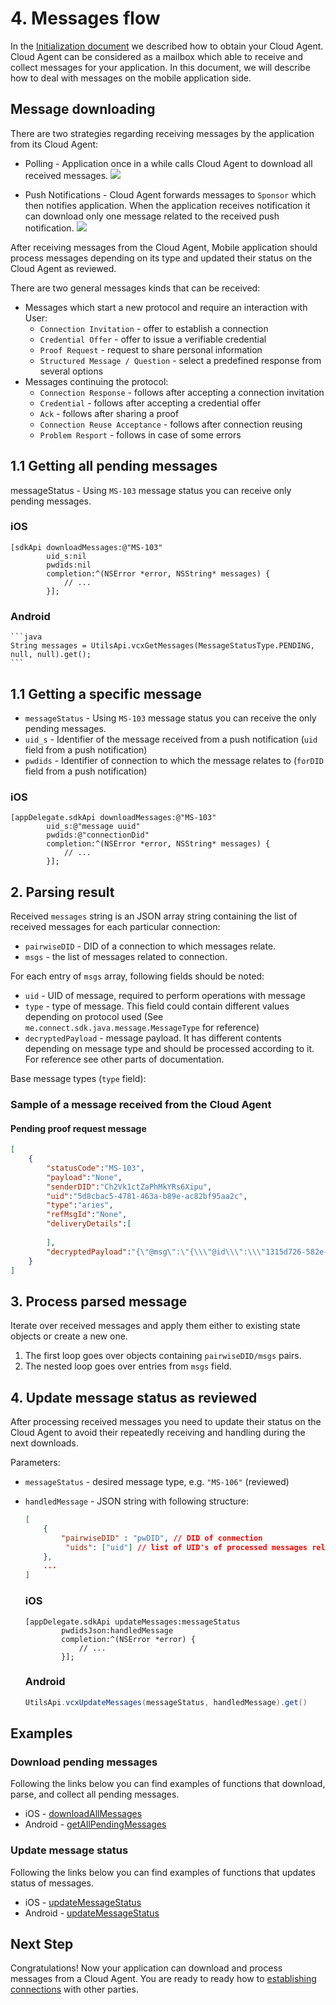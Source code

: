 # 4. Messages flow

In the [Initialization document](3.Initialization.md) we described how to obtain your Cloud Agent.
Cloud Agent can be considered as a mailbox which able to receive and collect messages for your application.
In this document, we will describe how to deal with messages on the mobile application side.

## Message downloading

There are two strategies regarding receiving messages by the application from its Cloud Agent:

* Polling - Application once in a while calls Cloud Agent to download all received messages. 
    ![](/wiki-images/Polling.png)
    
* Push Notifications - Cloud Agent forwards messages to `Sponsor` which then notifies application.
  When the application receives notification it can download only one message related to the received push notification.
  ![](/wiki-images/PushNotifications.png)

After receiving messages from the Cloud Agent, Mobile application should process messages depending on its type and updated their status on the Cloud Agent as reviewed.

There are two general messages kinds that can be received:
* Messages which start a new protocol and require an interaction with User:
  * `Connection Invitation` - offer to establish a connection
  * `Credential Offer` - offer to issue a verifiable credential
  * `Proof Request` - request to share personal information
  * `Structured Message / Question` - select a predefined response from several options
* Messages continuing the protocol:
  * `Connection Response` - follows after accepting a connection invitation
  * `Credential` - follows after accepting a credential offer
  * `Ack` - follows after sharing a proof
  * `Connection Reuse Acceptance` - follows after connection reusing
  * `Problem Resport` - follows in case of some errors

## 1.1 Getting all pending messages

messageStatus - Using `MS-103` message status you can receive only pending messages.

### iOS
```objC
[sdkApi downloadMessages:@"MS-103"
        uid_s:nil
        pwdids:nil
        completion:^(NSError *error, NSString* messages) {
            // ...
        }];
```

### Android
    ```java
    String messages = UtilsApi.vcxGetMessages(MessageStatusType.PENDING, null, null).get();
    ```

## 1.1 Getting a specific message

* `messageStatus` - Using `MS-103` message status you can receive the only pending messages.
* `uid_s` - Identifier of the message received from a push notification (`uid` field from a push notification)
* `pwdids` - Identifier of connection to which the message relates to (`forDID` field from a push notification)

### iOS
```objC
[appDelegate.sdkApi downloadMessages:@"MS-103"
        uid_s:@"message uuid"
        pwdids:@"connectionDid"
        completion:^(NSError *error, NSString* messages) {
            // ...
        }];
```

## 2. Parsing result

Received `messages` string is an JSON array string containing the list of received messages for each particular connection:
* `pairwiseDID` - DID of a connection to which messages relate.
* `msgs` - the list of messages related to connection.

For each entry of `msgs` array, following fields should be noted:

* `uid` - UID of message, required to perform operations with message
* `type` - type of message. This field could contain different values depending on protocol used (See `me.connect.sdk.java.message.MessageType` for reference)
* `decryptedPayload` - message payload. It has different contents depending on message type and should be processed according to it. For reference see other parts of documentation.

Base message types (`type` field):

### Sample of a message received from the Cloud Agent

#### Pending proof request message
```json
[
    {
        "statusCode":"MS-103",
        "payload":"None",
        "senderDID":"Ch2Vk1ctZaPhMkYRs6Xipu",
        "uid":"5d8cbac5-4781-463a-b89e-ac82bf95aa2c",
        "type":"aries",
        "refMsgId":"None",
        "deliveryDetails":[
    
        ],
        "decryptedPayload":"{\"@msg\":\"{\\\"@id\\\":\\\"1315d726-582e-4a2b-af12-7bc0ee3473b5\\\",\\\"@type\\\":\\\"did:sov:BzCbsNYhMrjHiqZDTUASHg;spec/present-proof/1.0/request-presentation\\\",\\\"comment\\\":\\\"proof_from_alice\\\",\\\"request_presentations~attach\\\":[{\\\"@id\\\":\\\"libindy-request-presentation-0\\\",\\\"data\\\":{\\\"base64\\\":\\\"eyJuYW1lIjoicHJvb2ZfZnJvbV9hbGljZSIsIm5vbl9yZXZva2VkIjpudWxsLCJub25jZSI6IjgyOTI3NTY5NjEwMzk4MDY2NTg5MjY4MSIsInJlcXVlc3RlZF9hdHRyaWJ1dGVzIjp7ImF0dHJpYnV0ZV8wIjp7Im5hbWUiOiJNZW1iZXJJRCJ9fSwicmVxdWVzdGVkX3ByZWRpY2F0ZXMiOnt9LCJ2ZXIiOiIxLjAiLCJ2ZXJzaW9uIjoiMS4wIn0=\\\"},\\\"mime-type\\\":\\\"application/json\\\"}]}\",\"@type\":{\"fmt\":\"json\",\"name\":\"presentation-request\",\"ver\":\"1.0\"}}"
    }
]
```

## 3. Process parsed message 

Iterate over received messages and apply them either to existing state objects or create a new one.  
1. The first loop goes over objects containing `pairwiseDID/msgs` pairs.
2. The nested loop goes over entries from `msgs` field.

## 4. Update message status as reviewed

After processing received messages you need to update their status on the Cloud Agent to avoid their repeatedly receiving and handling during the next downloads.

Parameters:
* `messageStatus` - desired message type, e.g. `"MS-106"` (reviewed)
* `handledMessage` - JSON string with following structure:
    ```json
    [
        {
            "pairwiseDID" : "pwDID", // DID of connection
             "uids": ["uid"] // list of UID's of processed messages related to the connection
        },
        ...
    ]
    ```

  ### iOS
  ```objC
  [appDelegate.sdkApi updateMessages:messageStatus
          pwdidsJson:handledMessage
          completion:^(NSError *error) {
              // ...
          }];
  ```
  
  ### Android
  ```java
  UtilsApi.vcxUpdateMessages(messageStatus, handledMessage).get()
  ```

## Examples

### Download pending messages

Following the links below you can find examples of functions that download, parse, and collect all pending messages.

* iOS - [downloadAllMessages](/examples/ios/VCXHelpers/CMMessage.m)
* Android - [getAllPendingMessages](/examples/android/MSDKSampleAppJava/lib/src/main/java/msdk/java/handlers/Messages.java)

### Update message status

Following the links below you can find examples of functions that updates status of messages.

* iOS - [updateMessageStatus](/examples/ios/VCXHelpers/CMMessage.m)
* Android - [updateMessageStatus](/examples/android/MSDKSampleAppJava/lib/src/main/java/msdk/java/handlers/Messages.java)

## Next Step

Congratulations! Now your application can download and process messages from a Cloud Agent.
You are ready to ready how to [establishing connections](5.Connections.md) with other parties.
